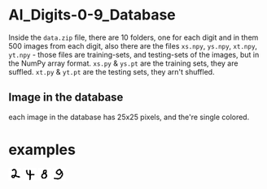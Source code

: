 # AI_Digits-0-9_Database
Inside the `data.zip` file, there are 10 folders, one for each digit and in them 500 images from each digit,
also there are the files `xs.npy`, `ys.npy`, `xt.npy`, `yt.npy` - those files are training-sets, and testing-sets of the images, but in the NumPy array format.
`xs.py` & `ys.pt` are the training sets, they are suffled.
`xt.py` & `yt.pt` are the testing sets, they arn't shuffled.

## Image in the database
each image in the database has 25x25 pixels, and the're single colored.

# examples
<span>
  <img src="2.png"/>
  <img src="4.png"/>
  <img src="8.png"/>
  <img src="9.png"/>
</span>
